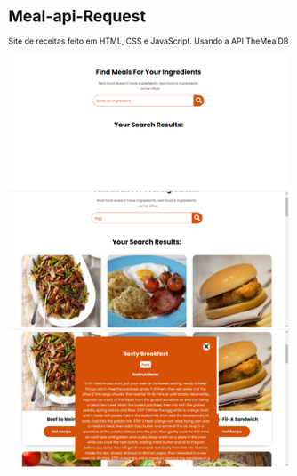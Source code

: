 # Meal-api-Request

Site de receitas feito em HTML, CSS e JavaScript. Usando a API TheMealDB

![foto1](Photos/foto1.png)
![foto2](Photos/foto2.png)
![foto3](Photos/foto3.png)
